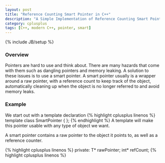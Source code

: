 ```yaml
---
layout: post
title: "Reference Counting Smart Pointer in C++"
description: "A Simple Implementation of Reference Counting Smart Pointer in C++"
category: cplusplus
tags: [C++, modern C++, pointer, smart]
---
```

{% include JB/setup %}

<!-- Overview -->
<h3>Overview</h3>

Pointers are hard to use and think about. There are many hazards that come with them such as dangling pointers and memory leaking. A solution to these issues is to use a smart pointer. A smart pointer usually is a wrapper around a raw pointer, with a reference count to keep track of the object, automatically cleaning up when the object is no longer referred to and avoid memory leaks.

<!-- Example -->
<h3>Example</h3>
We start out with a template declaration
<!-- Code -->
{% highlight cplusplus linenos %}
template <typename T ... >
class SmartPointer
{
};
{% endhighlight %}
<!-- END Code -->
 A template will make this pointer usable with any type of object we want.
 
 A smart pointer contains a raw pointer to the object it points to, as well as a reference counter.
 
 {% highlight cplusplus linenos %}
 private:
    T* rawPointer;
    int* refCount;
 {% highlight cplusplus linenos %}
 
 
